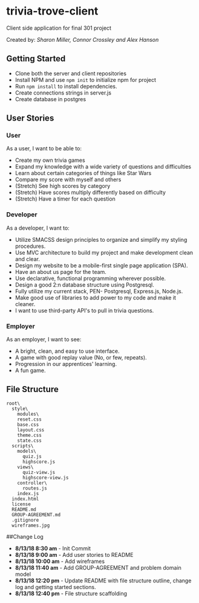 # trivia-trove-client
Client side application for final 301 project

Created by: _Sharon Miller, Connor Crossley and Alex Hanson_

## Getting Started
  - Clone both the server and client repositories
  - Install NPM and use `npm init` to initialize npm for project
  - Run `npm install` to install dependencies.
  - Create connections strings in server.js
  - Create database in postgres

## User Stories

### User
As a user, I want to be able to:
- Create my own trivia games
- Expand my knowledge with a wide variety of questions and difficulties
- Learn about certain categories of things like Star Wars
- Compare my score with myself and others
- (Stretch) See high scores by category
- (Stretch) Have scores multiply differently based on difficulty
- (Stretch) Have a timer for each question

### Developer
As a developer, I want to:
- Utilize SMACSS design principles to organize and simplify my styling procedures.
- Use MVC architecture to build my project and make development clean and clear. 
- Design my website to be a mobile-first single page application (SPA).
- Have an about us page for the team.
- Use declarative, functional programming wherever possible.
- Design a good 2:n database structure using Postgresql.
- Fully utilize my current stack, PEN- Postgresql, Express.js, Node.js.
- Make good use of libraries to add power to my code and make it cleaner.
- I want to use third-party API's to pull in trivia questions.

### Employer
As an employer, I want to see:
- A bright, clean, and easy to use interface.
- A game with good replay value (No, or few, repeats).
- Progression in our apprentices' learning.
- A fun game.

## File Structure

```
root\
  style\
    modules\
    reset.css
    base.css
    layout.css
    theme.css
    state.css
  scripts\
    models\
      quiz.js
      highscore.js
    views\
      quiz-view.js
      highscore-view.js
    controller\
      routes.js
    index.js
  index.html
  license
  README.md
  GROUP-AGREEMENT.md
  .gitignore
  wireframes.jpg

```

##Change Log
- **8/13/18 8:30 am** - Init Commit
- **8/13/18 9:00 am** - Add user stories to README
- **8/13/18 10:00 am** - Add wireframes
- **8/13/18 11:40 am** - Add GROUP-AGREEMENT and problem domain model
- **8/13/18 12:20 pm** - Update README with file structure outline, change log and getting started sections. 
- **8/13/18 12:40 pm** - File structure scaffolding



